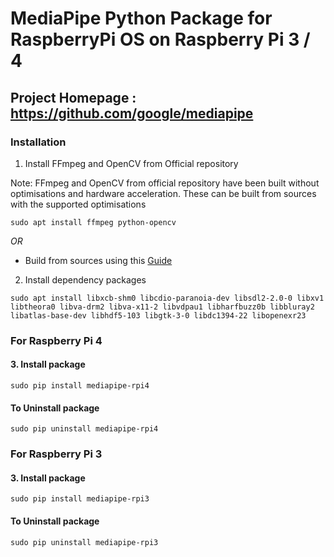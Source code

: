 # MediaPipe Python Package for RaspberryPi OS on Raspberry Pi 3 / 4

## Project Homepage : https://github.com/google/mediapipe


### Installation
1. Install FFmpeg and OpenCV from Official repository

Note: FFmpeg and OpenCV from official repository have been built without optimisations and hardware acceleration. These can be built from sources with the supported optimisations
```
sudo apt install ffmpeg python-opencv
```

*OR*
* Build from sources using this [Guide](https://github.com/superuser789/MediaPipe-on-RaspberryPi#readme) 


2. Install dependency packages 
```
sudo apt install libxcb-shm0 libcdio-paranoia-dev libsdl2-2.0-0 libxv1  libtheora0 libva-drm2 libva-x11-2 libvdpau1 libharfbuzz0b libbluray2 libatlas-base-dev libhdf5-103 libgtk-3-0 libdc1394-22 libopenexr23
```



### For Raspberry Pi 4
#### 3. Install package
```
sudo pip install mediapipe-rpi4
```

#### To Uninstall package
```
sudo pip uninstall mediapipe-rpi4
```


### For Raspberry Pi 3
#### 3. Install package
```
sudo pip install mediapipe-rpi3
```

#### To Uninstall package
```
sudo pip uninstall mediapipe-rpi3
```


